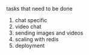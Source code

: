 tasks that need to be done 


1. chat specific 
2. video chat
3. sending images and videos 
4. scaling with redis 
5. deployment 
